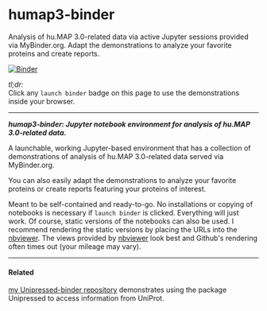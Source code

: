 # humap3-binder
Analysis of hu.MAP 3.0-related data via active Jupyter sessions provided via MyBinder.org. Adapt the demonstrations to analyze your favorite proteins and create reports.

[![Binder](https://mybinder.org/badge_logo.svg)](https://mybinder.org/v2/gh/fomightez/humap3-binder/main?urlpath=%2Flab%2Ftree%2Findex.ipynb)


*tl;dr:*  
Click any `launch binder` badge on this page to use the demonstrations inside your browser.

------


***humap3-binder:  Jupyter notebook environment for analysis of hu.MAP 3.0-related data.***

A launchable, working Jupyter-based environment that has a collection of demonstrations of analysis of hu.MAP 3.0-related data served via MyBinder.org.

You can also easily adapt the demonstrations to analyze your favorite proteins or create reports featuring your proteins of interest.

Meant to be self-contained and ready-to-go. No installations or copying of notebooks is necessary if `launch binder` is clicked. Everything will just work. Of course, static versions of the notebooks can also be used. I recommend rendering the static versions by placing the URLs into the [nbviewer](https://nbviewer.jupyter.org/). The views provided by [nbviewer](https://nbviewer.jupyter.org/) look best and Github's rendering often times out (your mileage may vary).

-----

#### Related

[my Unipressed-binder repository](https://github.com/fomightez/Unipressed-binder) demonstrates using the package Unipressed to access information from UniProt.